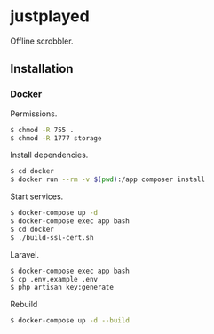 # justplayed

Offline scrobbler.

## Installation

### Docker

Permissions.

```sh
$ chmod -R 755 .
$ chmod -R 1777 storage
```

Install dependencies.

```sh
$ cd docker
$ docker run --rm -v $(pwd):/app composer install
```

Start services.

```sh
$ docker-compose up -d
$ docker-compose exec app bash
$ cd docker
$ ./build-ssl-cert.sh
```

Laravel.

```sh
$ docker-compose exec app bash
$ cp .env.example .env
$ php artisan key:generate
```

Rebuild

```sh
$ docker-compose up -d --build
```